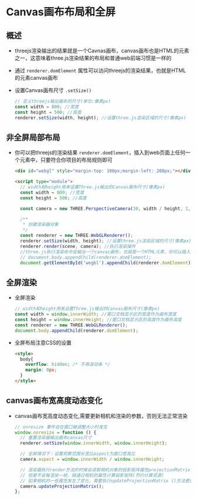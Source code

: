 # Canvas画布布局和全屏

## 概述

+ threejs渲染输出的结果就是一个Cavnas画布，canvas画布也是HTML的元素之一，这意味着three.js渲染结果的布局和普通web前端习惯是一样的

+ 通过 `renderer.domElement` 属性可以访问threejs的渲染结果，也就是HTML的元素canvas画布

+ 设置Canvas画布尺寸 `.setSize()`

  ```js
  // 定义threejs输出画布的尺寸(单位:像素px)
  const width = 800; //宽度
  const height = 500; //高度
  renderer.setSize(width, height); //设置three.js渲染区域的尺寸(像素px)
  ```

## 非全屏局部布局

+ 你可以把threejs的渲染结果 `renderer.domElement`，插入到web页面上任何一个元素中，只要符合你项目的布局规则即可

  ```html
  <div id="webgl" style="margin-top: 100px;margin-left: 200px;"></div>

  <script type="module">
    // width和height用来设置Three.js输出的Canvas画布尺寸(像素px)
    const width = 800; //宽度
    const height = 500; //高度

    const camera = new THREE.PerspectiveCamera(30, width / height, 1, 3000);

    /**
     * 创建渲染器对象
     */
    const renderer = new THREE.WebGLRenderer();
    renderer.setSize(width, height); //设置three.js渲染区域的尺寸(像素px)
    renderer.render(scene, camera); //执行渲染操作
    //three.js执行渲染命令会输出一个canvas画布，也就是一个HTML元素，你可以插入到web页面中
    // document.body.appendChild(renderer.domElement);
    document.getElementById('wegbl').appendChild(renderer.domElement);
  ```

## 全屏渲染

+ 全屏渲染

  ```js
  // width和height用来设置Three.js输出的Canvas画布尺寸(像素px)
  const width = window.innerWidth; //窗口文档显示区的宽度作为画布宽度
  const height = window.innerHeight; //窗口文档显示区的高度作为画布高度
  const renderer = new THREE.WebGLRenderer();
  document.body.appendChild(renderer.domElement);
  ```

+ 全屏布局注意CSS的设置

  ```html
  <style>
    body{
      overflow: hidden; /* 不用滚动条 */
      margin: 0px;
    }
  </style>
  ```

## canvas画布宽高度动态变化

+ canvas画布宽高度动态变化,需要更新相机和渲染的参数，否则无法正常渲染

  ```js
  // onresize 事件会在窗口被调整大小时发生
  window.onresize = function () {
    // 重置渲染器输出画布canvas尺寸
    renderer.setSize(window.innerWidth, window.innerHeight);

    // 全屏情况下：设置观察范围长宽比aspect为窗口宽高比
    camera.aspect = window.innerWidth / window.innerHeight;

    // 渲染器执行render方法的时候会读取相机对象的投影矩阵属性projectionMatrix
    // 但是不会每渲染一帧，就通过相机的属性计算投影矩阵(节约计算资源)
    // 如果相机的一些属性发生了变化，需要执行updateProjectionMatrix ()方法更新相机的投影矩阵
    camera.updateProjectionMatrix();
  };
  ```
